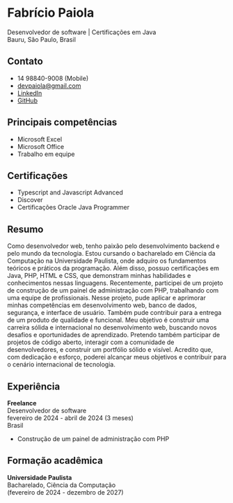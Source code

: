 # Fabrício Paiola
Desenvolvedor de software | Certificações em Java  
Bauru, São Paulo, Brasil  

## Contato  
- 14 98840-9008 (Mobile)  
- devpaiola@gmail.com  
- [LinkedIn](www.linkedin.com/in/devpaiola)  
- [GitHub](github.com/frilii)

## Principais competências  
- Microsoft Excel  
- Microsoft Office  
- Trabalho em equipe  

## Certificações  
- Typescript and Javascript Advanced  
- Discover  
- Certificações Oracle Java Programmer  

## Resumo  
Como desenvolvedor web, tenho paixão pelo desenvolvimento backend e pelo mundo da tecnologia. Estou cursando o bacharelado em Ciência da Computação na Universidade Paulista, onde adquiro os fundamentos teóricos e práticos da programação. Além disso, possuo certificações em Java, PHP, HTML e CSS, que demonstram minhas habilidades e conhecimentos nessas linguagens. Recentemente, participei de um projeto de construção de um painel de administração com PHP, trabalhando com uma equipe de profissionais. Nesse projeto, pude aplicar e aprimorar minhas competências em desenvolvimento web, banco de dados, segurança, e interface de usuário. Também pude contribuir para a entrega de um produto de qualidade e funcional. Meu objetivo é construir uma carreira sólida e internacional no desenvolvimento web, buscando novos desafios e oportunidades de aprendizado. Pretendo também participar de projetos de código aberto, interagir com a comunidade de desenvolvedores, e construir um portfólio sólido e visível. Acredito que, com dedicação e esforço, poderei alcançar meus objetivos e contribuir para o cenário internacional de tecnologia.

## Experiência  
**Freelance**  
Desenvolvedor de software  
fevereiro de 2024 - abril de 2024 (3 meses)  
Brasil  
- Construção de um painel de administração com PHP  

## Formação acadêmica  
**Universidade Paulista**  
Bacharelado, Ciência da Computação  
(fevereiro de 2024 - dezembro de 2027)
